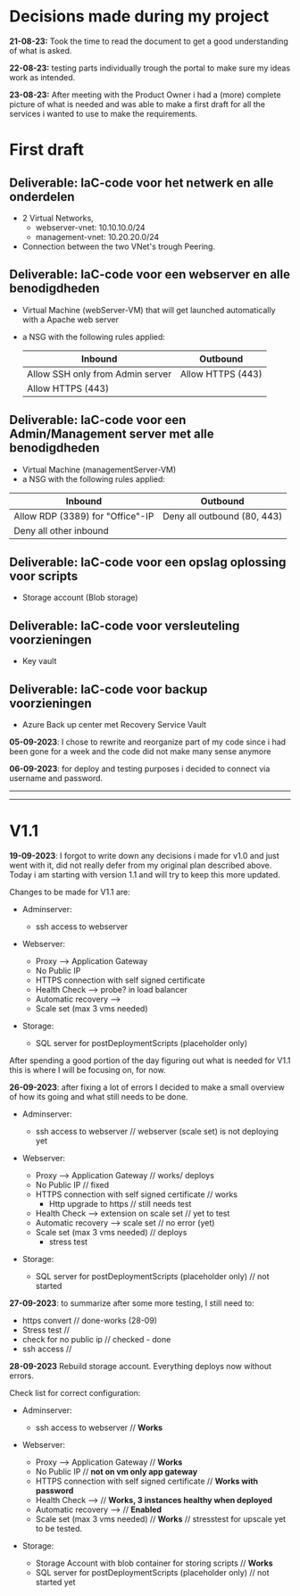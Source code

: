 # Decisions made during my project

**21-08-23:** Took the time to read the document to get a good understanding of what is asked.

**22-08-23:** testing parts individually trough the portal to make sure my ideas work as intended.

**23-08-23:** After meeting with the Product Owner i had a (more) complete picture of what is needed and was able to make a first draft for all the services i wanted to use to make the requirements.

# First draft

## Deliverable: IaC-code voor het netwerk en alle onderdelen

- 2 Virtual Networks, 
	- webserver-vnet: 10.10.10.0/24
   	- management-vnet: 10.20.20.0/24
- Connection between the two VNet's trough Peering.

## Deliverable: IaC-code voor een webserver en alle benodigdheden

- Virtual Machine (webServer-VM) that will get launched automatically with a Apache web server
- a NSG with the following rules applied:
	
    | Inbound | Outbound |
    |---| ---| 
    | Allow SSH only from Admin server | Allow HTTPS (443)
    | Allow HTTPS (443) |

## Deliverable: IaC-code voor een Admin/Management server met alle benodigdheden

- Virtual Machine (managementServer-VM)
- a NSG with the following rules applied:

| Inbound | Outbound |
|---| ---| 
| Allow RDP (3389) for "Office"-IP | Deny all outbound (80, 443)
| Deny all other inbound | 

## Deliverable: IaC-code voor een opslag oplossing voor scripts

- Storage account (Blob storage)

## Deliverable: IaC-code voor versleuteling voorzieningen

- Key vault


## Deliverable: IaC-code voor backup voorzieningen

- Azure Back up center met Recovery Service Vault

**05-09-2023**: I chose to rewrite and reorganize part of my code since i had been gone for a week and the code did not make many sense anymore

**06-09-2023**: for deploy and testing purposes i decided to connect via username and password.

---
---
# V1.1


**19-09-2023**: I forgot to write down any decisions i made for v1.0 and just went with it, did not really defer from my original plan described above. Today i am starting with version 1.1 and will try to keep this more updated.

Changes to be made for V1.1 are:

- Adminserver: 
    - ssh access to webserver

- Webserver:
    - Proxy --> Application Gateway
    - No Public IP
    - HTTPS connection with self signed certificate
    - Health Check --> probe? in load balancer
    - Automatic recovery -->
    - Scale set (max 3 vms needed)

- Storage:
    - SQL server for postDeploymentScripts (placeholder only)

After spending a good portion of the day figuring out what is needed for V1.1 this is where I will be focusing on, for now.

**26-09-2023**: after fixing a lot of errors I decided to make a small overview of how its going and what still needs to be done.

- Adminserver: 
    - ssh access to webserver // webserver (scale set) is not deploying yet

- Webserver:
    - Proxy --> Application Gateway // works/ deploys
    - No Public IP // fixed
    - HTTPS connection with self signed certificate // works
        - Http upgrade to https // still needs test
    - Health Check --> extension on scale set // yet to test
    - Automatic recovery --> scale set // no error (yet)
    - Scale set (max 3 vms needed) // deploys
        - stress test

- Storage:
    - SQL server for postDeploymentScripts (placeholder only) // not started

**27-09-2023**: to summarize after some more testing, I still need to:
- https convert // done-works (28-09)
- Stress test //
- check for no public ip // checked - done
- ssh access // 

**28-09-2023**
Rebuild storage account. Everything deploys now without errors. 

Check list for correct configuration:

- Adminserver: 
    - ssh access to webserver // **Works**

- Webserver:
    - Proxy --> Application Gateway // **Works**
    - No Public IP // **not on vm only app gateway**
    - HTTPS connection with self signed certificate // **Works with password**
    - Health Check --> // **Works, 3 instances healthy when deployed**
    - Automatic recovery --> // **Enabled**
    - Scale set (max 3 vms needed) // **Works** // stresstest for upscale yet to be tested.

- Storage:
    - Storage Account with blob container for storing scripts // **Works** 
    - SQL server for postDeploymentScripts (placeholder only) // not started yet
